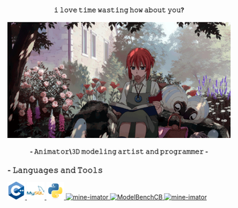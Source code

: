 <h4 align="center">𝚒 𝚕𝚘𝚟𝚎 𝚝𝚒𝚖𝚎 𝚠𝚊𝚜𝚝𝚒𝚗𝚐 𝚑𝚘𝚠 𝚊𝚋𝚘𝚞𝚝 𝚢𝚘𝚞?</h4>

<p align="center">
  <img src="https://github.com/storm01138/storm01138/blob/main/animesher.com_mahoutsukai-no-yome-gif-cute-1972472.gif" />
</p>
<h4 align="center">  - 𝙰𝚗𝚒𝚖𝚊𝚝𝚘𝚛\𝟹𝙳 𝚖𝚘𝚍𝚎𝚕𝚒𝚗𝚐 𝚊𝚛𝚝𝚒𝚜𝚝  𝚊𝚗𝚍 𝚙𝚛𝚘𝚐𝚛𝚊𝚖𝚖𝚎𝚛 -  </h4>
<h3 align="left"> - 𝙻𝚊𝚗𝚐𝚞𝚊𝚐𝚎𝚜 𝚊𝚗𝚍 𝚃𝚘𝚘𝚕𝚜 </h3>
<p align="left"> <a href="https://www.w3schools.com/cpp/" target="_blank" rel="noreferrer"> <img src="https://raw.githubusercontent.com/devicons/devicon/master/icons/cplusplus/cplusplus-original.svg" alt="cplusplus" width="40" height="40"/> </a> <a href="https://www.mysql.com/" target="_blank" rel="noreferrer"> <img src="https://raw.githubusercontent.com/devicons/devicon/master/icons/mysql/mysql-original-wordmark.svg" alt="mysql" width="40" height="40"/> </a> <a href="https://www.python.org" target="_blank" rel="noreferrer"> <img src="https://raw.githubusercontent.com/devicons/devicon/master/icons/python/python-original.svg" alt="python" width="40" height="40"/> </a> <a href="https://www.mineimatorforums.com" target="_blank" rel="noreferrer"> <img src="https://imgur.com/otGYTNB.png" alt="mine-imator" width="40" height="40"/> </a> <a href="https://communitybuild.netlify.app" target="_blank" rel="noreferrer"> <img src="https://imgur.com/yQLpRHl.png" alt="ModelBenchCB" width="40" height="40"/> </a> <a href="https://www.mineimatorforums.com/index.php?/topic/79256-modelbench-115/" target="_blank" rel="noreferrer"> <img src="https://imgur.com/N8F7gID.png" alt="mine-imator" width="40" height="40"/>
</a> </p>

